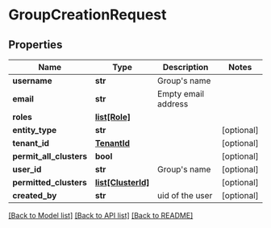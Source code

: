 # GroupCreationRequest

## Properties
Name | Type | Description | Notes
------------ | ------------- | ------------- | -------------
**username** | **str** | Group&#x27;s name | 
**email** | **str** | Empty email address | 
**roles** | [**list[Role]**](Role.md) |  | 
**entity_type** | **str** |  | [optional] 
**tenant_id** | [**TenantId**](TenantId.md) |  | [optional] 
**permit_all_clusters** | **bool** |  | [optional] 
**user_id** | **str** | Group&#x27;s name | [optional] 
**permitted_clusters** | [**list[ClusterId]**](ClusterId.md) |  | [optional] 
**created_by** | **str** | uid of the user | [optional] 

[[Back to Model list]](../README.md#documentation-for-models) [[Back to API list]](../README.md#documentation-for-api-endpoints) [[Back to README]](../README.md)

